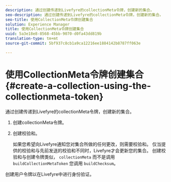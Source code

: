 ```yaml
---
description: 通过创建传递到Livefyre的collectionMeta令牌，创建新的集合。
seo-description: 通过创建传递到Livefyre的collectionMeta令牌，创建新的集合。
seo-title: 使用CollectionMeta令牌创建集合
solution: Experience Manager
title: 使用CollectionMeta令牌创建集合
uuid: 5a3e18e8-8568-45bb-9070-d0fa43dd819b
translation-type: tm+mt
source-git-commit: 5bf937c8cb1a9ca12216ee1884142b8787ff063e

---
```



# 使用CollectionMeta令牌创建集合{#create-a-collection-using-the-collectionmeta-token}

通过创建传递到Livefyre的collectionMeta令牌，创建新的集合。

1. 创建collectionMeta令牌。
1. 创建校验和。

   如果您希望向Livefyre通知您对集合所做的任何更改，则需要校验和。 仅当提供的校验和与先前发送的校验和不同时，Livefyre才会更新您的集合。 创建校验和与创建令牌类似， `collectionMeta` 而不是调用 `buildCollectionMetaToken` 您调用 `buildChecksum`。

创建用户令牌以在Livefyre中进行身份验证。